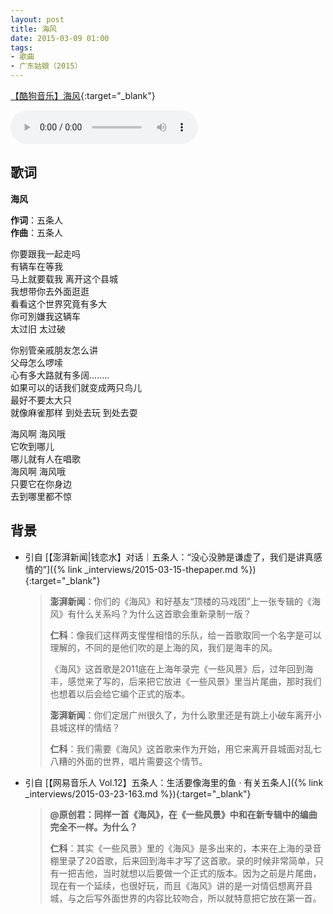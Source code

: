 ```yaml
---
layout: post
title: 海风
date: 2015-03-09 01:00
tags:
- 歌曲
- 广东姑娘（2015）
---
```


[【酷狗音乐】海风](https://www.kugou.com/song/6ko3263.html?frombaidu?frombaidu#hash=61BE2537D72ABF49BBC0BA6105691219&album_id=977483){:target="_blank"}

<audio controls  loop  src="https://onedrive.gimhoy.com/1drv/aHR0cHM6Ly8xZHJ2Lm1zL3UvcyFBbXVjeFU4NF9vc3NoQjdVUHRiOHo0ZFNzcjJu.wav">
您的浏览器不支持 audio 标签。
</audio>

## 歌词

**海风**

**作词**：五条人  
**作曲**：五条人

你要跟我一起走吗  
有辆车在等我  
马上就要载我 离开这个县城  
我想带你去外面逛逛  
看看这个世界究竟有多大  
你可別嫌我这辆车  
太过旧 太过破

你别管亲戚朋友怎么讲  
父母怎么啰嗦  
心有多大路就有多阔..……  
如果可以的话我们就变成两只鸟儿  
最好不要太大只  
就像麻雀那样 到处去玩 到处去耍

海风啊 海风哦  
它吹到哪儿  
哪儿就有人在唱歌  
海风啊 海风哦  
只要它在你身边  
去到哪里都不惊

## 背景

* 引自 [【澎湃新闻\|钱恋水】对话｜五条人：“没心没肺是谦虚了，我们是讲真感情的”]({% link _interviews/2015-03-15-thepaper.md %}){:target="_blank"}

  > **澎湃新闻**：你们的《海风》和好基友“顶楼的马戏团”上一张专辑的《海风》有什么关系吗？为什么这首歌会重新录制一版？
  >
  > **仁科**：像我们这样两支惺惺相惜的乐队，给一首歌取同一个名字是可以理解的，不同的是他们吹的是上海的风，我们是海丰的风。
  >
  > 《海风》这首歌是2011底在上海年录完《一些风景》后，过年回到海丰，感觉来了写的，后来把它放进《一些风景》里当片尾曲，那时我们也想着以后会给它编个正式的版本。
  >
  > **澎湃新闻**：你们定居广州很久了，为什么歌里还是有跳上小破车离开小县城这样的情结？
  >
  > **仁科**：我们需要《海风》这首歌来作为开始，用它来离开县城面对乱七八糟的外面的世界，唱片需要这个情节。

* 引自 [【网易音乐人 Vol.12】五条人：生活要像海里的鱼 · 有关五条人]({% link _interviews/2015-03-23-163.md %}){:target="_blank"}

  > **@原创君：同样一首《海风》，在《一些风景》中和在新专辑中的编曲完全不一样。为什么？**
  > 
  > **仁科**：其实《一些风景》里的《海风》是多出来的，本来在上海的录音棚里录了20首歌，后来回到海丰才写了这首歌。录的时候非常简单，只有一把吉他，当时就想以后要做一个正式的版本。因为之前是片尾曲，现在有一个延续，也很好玩，而且《海风》讲的是一对情侣想离开县城，与之后写外面世界的内容比较吻合，所以就特意把它放在第一首。